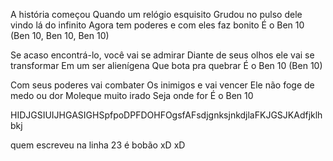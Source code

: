 A história começou
Quando um relógio esquisito
Grudou no pulso dele vindo lá do infinito
Agora tem poderes e com eles faz bonito
É o Ben 10
(Ben 10, Ben 10, Ben 10)

Se acaso encontrá-lo, você vai se admirar
Diante de seus olhos ele vai se transformar
Em um ser alienígena
Que bota pra quebrar
É o Ben 10
(Ben 10)

Com seus poderes vai combater
Os inimigos e vai vencer
Ele não foge de medo ou dor
Moleque muito irado
Seja onde for
É o Ben 10


HIDJGSIUIJHGASIGHSpfpoDPFDOHFOgsfAFsdjgnksjnkdjlaFKJGSJKAdfjklhbkj

quem escreveu na linha 23 é bobão xD xD

